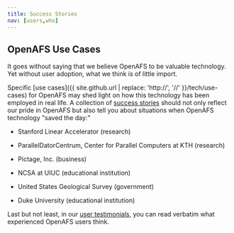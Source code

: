 ```yaml
---
title: Success Stories
nav: [users,who]
---
```


## OpenAFS Use Cases ##

It goes without saying that we believe OpenAFS to be valuable technology.  Yet without user adoption, what we think is of little import.  

Specific [use cases]({{ site.github.url | replace: 'http://', '//' }}/tech/use-cases) for OpenAFS may shed light on how this technology has been employed in real life.  A collection of [success stories](http://openafs.org/success) should not only reflect our pride in OpenAFS but also tell you about situations when OpenAFS technology "saved the day:"

  - Stanford Linear Accelerator (research)

  - ParallelDatorCentrum, Center for Parallel Computers at KTH (research)
  
  - Pictage, Inc. (business)
 
  - NCSA at UIUC (educational institution)

  - United States Geological Survey (government)

  - Duke University (educational institution)
  

Last but not least, in our [user testimonials](http://openafs.org/success), you can read verbatim what experienced OpenAFS users think.
